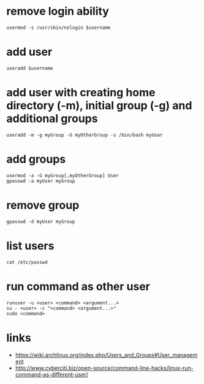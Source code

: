 # remove login ability

    usermod -s /usr/sbin/nologin $username

# add user

    useradd $username

# add user with creating home directory (-m), initial group (-g) and additional groups

    useradd -m -g myGroup -G myOtherGroup -s /bin/bash myUser

# add groups

    usermod -a -G myGroup[,myOtherGroup] User
    gpasswd -a myUser myGroup

# remove group

    gpasswd -d myUser myGroup

# list users

    cat /etc/passwd

# run command as other user

    runuser -u <user> <command> <argument...>
    su - <user> -c "<command> <argument...>"
    sudo <command>

# links

* https://wiki.archlinux.org/index.php/Users_and_Groups#User_management
* http://www.cyberciti.biz/open-source/command-line-hacks/linux-run-command-as-different-user/
